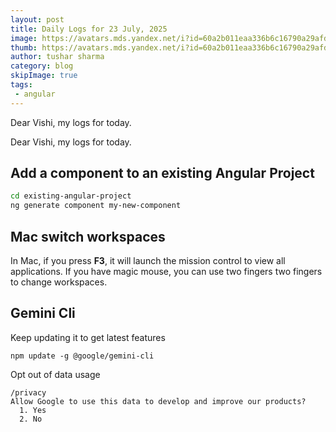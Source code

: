 ```yaml
---
layout: post
title: Daily Logs for 23 July, 2025
image: https://avatars.mds.yandex.net/i?id=60a2b011eaa336b6c16790a29afda057_l-5303358-images-thumbs&ref=rim&n=13&w=1600&h=861
thumb: https://avatars.mds.yandex.net/i?id=60a2b011eaa336b6c16790a29afda057_l-5303358-images-thumbs&ref=rim&n=13&w=1600&h=861
author: tushar sharma
category: blog
skipImage: true
tags:
 - angular
---
```


Dear Vishi, my logs for today.<!-- truncate_here -->

Dear Vishi, my logs for today.


## Add a component to an existing Angular Project

```bash 
cd existing-angular-project
ng generate component my-new-component
```

## Mac switch workspaces

In Mac, if you press **F3**, it will launch the mission control to view all applications. If you have magic mouse, you can use two fingers two fingers to change workspaces.

## Gemini Cli 

Keep updating it to get latest features

```
npm update -g @google/gemini-cli
```

Opt out of data usage 

```
/privacy
Allow Google to use this data to develop and improve our products?                                                
  1. Yes
  2. No                                                                                            
```
